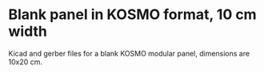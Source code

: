 # Blank panel in KOSMO format, 10 cm width

Kicad and gerber files for a blank KOSMO modular panel, dimensions are 10x20 cm.
